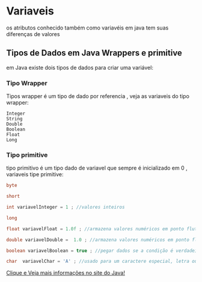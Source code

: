 # Variaveis
os atributos conhecido também como variavéis em java tem suas diferenças de valores 

## Tipos de Dados em Java  Wrappers e primitive
em Java existe dois tipos de dados para criar uma variável:

### Tipo Wrapper 
Tipos wrapper é um tipo de dado por referencia , veja as variaveis do tipo wrapper:


~~~
Integer
String 
Double 
Boolean
Float
Long
~~~

### Tipo primitive 

tipo primitivo é um tipo dado de variavel que sempre é inicializado em 0 , variaveis tipe primitive:

~~~java
byte 

short

int variavelInteger = 1 ; //valores inteiros

long 

float variavelFloat = 1.0f ; //armazena valores numéricos em ponto flutuante de precisão simples

double variavelDouble =  1.0 ; //armazena valores numéricos em ponto flutuante de precisão dupla 

boolean variavelBoolean = true ; //pegar dados se a condição é verdadeiro ou falso. (true or false)

char  variavelChar = 'A' ; //usado para um caractere especial, letra ou numero
~~~

<a href="https://docs.oracle.com/javase/tutorial/java/nutsandbolts/datatypes.html"> Clique e Veja mais informações no site do Java!</a>


